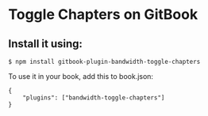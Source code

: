 # Toggle Chapters on GitBook

## Install it using:

```$ npm install gitbook-plugin-bandwidth-toggle-chapters```

To use it in your book, add this to book.json:
```
{
    "plugins": ["bandwidth-toggle-chapters"]
}
```
